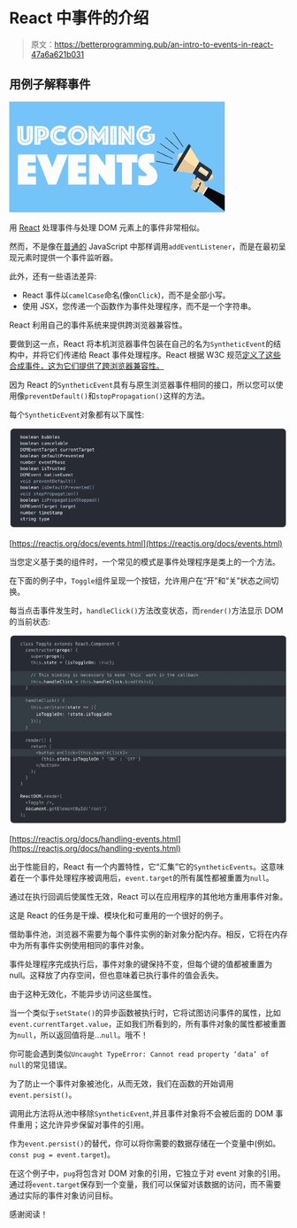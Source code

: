 # React 中事件的介绍

> 原文：<https://betterprogramming.pub/an-intro-to-events-in-react-47a6a621b031>

## 用例子解释事件

![](img/86132208a640b17de7456fd06247434d.png)

用 [React](https://reactjs.org/) 处理事件与处理 DOM 元素上的事件非常相似。

然而，不是像在[普通的](http://vanilla-js.com/) JavaScript 中那样调用`addEventListener`，而是在最初呈现元素时提供一个事件监听器。

此外，还有一些语法差异:

*   React 事件以`camelCase`命名(像`onClick`)，而不是全部小写。
*   使用 JSX，您传递一个函数作为事件处理程序，而不是一个字符串。

React 利用自己的事件系统来提供跨浏览器兼容性。

要做到这一点，React 将本机浏览器事件包装在自己的名为`SyntheticEvent`的结构中，并将它们传递给 React 事件处理程序。React 根据 W3C 规范[定义了这些合成事件，这为它们提供了跨浏览器兼容性。](https://www.w3.org/TR/DOM-Level-3-Events/)

因为 React 的`SyntheticEvent`具有与原生浏览器事件相同的接口，所以您可以使用像`preventDefault()`和`stopPropagation()`这样的方法。

每个`SyntheticEvent`对象都有以下属性:

![](img/e0c02f43f849c4736d54a176f977fcbb.png)

[https://reactjs.org/docs/events.html](https://reactjs.org/docs/events.html)

当您定义基于类的组件时，一个常见的模式是事件处理程序是类上的一个方法。

在下面的例子中，`Toggle`组件呈现一个按钮，允许用户在“开”和“关”状态之间切换。

每当点击事件发生时，`handleClick()`方法改变状态，而`render()`方法显示 DOM 的当前状态:

![](img/6f9587ddf7e9d3d7582cb293112afee1.png)

[https://reactjs.org/docs/handling-events.html](https://reactjs.org/docs/handling-events.html)

出于性能目的，React 有一个内置特性，它“汇集”它的`SyntheticEvents`。这意味着在一个事件处理程序被调用后，`event.target`的所有属性都被重置为`null`。

通过在执行回调后使属性无效，React 可以在应用程序的其他地方重用事件对象。

这是 React 的任务是干燥、模块化和可重用的一个很好的例子。

借助事件池，浏览器不需要为每个事件实例的新对象分配内存。相反，它将在内存中为所有事件实例使用相同的事件对象。

事件处理程序完成执行后，事件对象的键保持不变，但每个键的值都被重置为 null。这释放了内存空间，但也意味着已执行事件的值会丢失。

由于这种无效化，不能异步访问这些属性。

当一个类似于`setState()`的异步函数被执行时，它将试图访问事件的属性，比如`event.currentTarget.value`，正如我们所看到的，所有事件对象的属性都被重置为`null`，所以返回值将是...`null`。哦不！

你可能会遇到类似`Uncaught TypeError: Cannot read property ‘data’ of null`的常见错误。

为了防止一个事件对象被池化，从而无效，我们在函数的开始调用`event.persist()`。

调用此方法将从池中移除`SyntheticEvent`,并且事件对象将不会被后面的 DOM 事件重用；这允许异步保留对事件的引用。

作为`event.persist()`的替代，你可以将你需要的数据存储在一个变量中(例如。`const pug = event.target`)。

在这个例子中，`pug`将包含对 DOM 对象的引用，它独立于对 event 对象的引用。通过将`event.target`保存到一个变量，我们可以保留对该数据的访问，而不需要通过实际的事件对象访问目标。

感谢阅读！